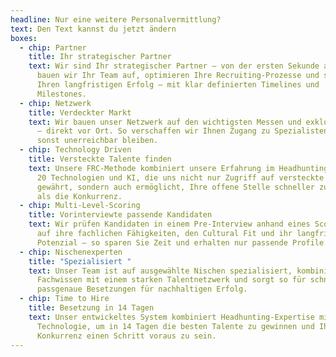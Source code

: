 ```yaml
---
headline: Nur eine weitere Personalvermittlung?
text: Den Text kannst du jetzt ändern
boxes:
  - chip: Partner
    title: Ihr strategischer Partner
    text: Wir sind Ihr strategischer Partner – von der ersten Sekunde an. Gemeinsam
      bauen wir Ihr Team auf, optimieren Ihre Recruiting-Prozesse und sichern
      Ihren langfristigen Erfolg – mit klar definierten Timelines und
      Milestones.
  - chip: Netzwerk
    title: Verdeckter Markt
    text: Wir bauen unser Netzwerk auf den wichtigsten Messen und exklusiven Events
      – direkt vor Ort. So verschaffen wir Ihnen Zugang zu Spezialisten, die
      sonst unerreichbar bleiben.
  - chip: Technology Driven
    title: Versteckte Talente finden
    text: Unsere FRC-Methode kombiniert unsere Erfahrung im Headhunting mit mehr als
      20 Technologien und KI, die uns nicht nur Zugriff auf versteckte Talente
      gewährt, sondern auch ermöglicht, Ihre offene Stelle schneller zu besetzen
      als die Konkurrenz.
  - chip: Multi-Level-Scoring
    title: Vorinterviewte passende Kandidaten
    text: Wir prüfen Kandidaten in einem Pre-Interview anhand eines Scoring-Modells
      auf ihre fachlichen Fähigkeiten, den Cultural Fit und ihr langfristiges
      Potenzial – so sparen Sie Zeit und erhalten nur passende Profile.
  - chip: Nischenexperten
    title: "Spezialisiert "
    text: Unser Team ist auf ausgewählte Nischen spezialisiert, kombiniert
      Fachwissen mit einem starken Talentnetzwerk und sorgt so für schnelle,
      passgenaue Besetzungen für nachhaltigen Erfolg.
  - chip: Time to Hire
    title: Besetzung in 14 Tagen
    text: Unser entwickeltes System kombiniert Headhunting-Expertise mit modernster
      Technologie, um in 14 Tagen die besten Talente zu gewinnen und Ihrer
      Konkurrenz einen Schritt voraus zu sein.
---
```

